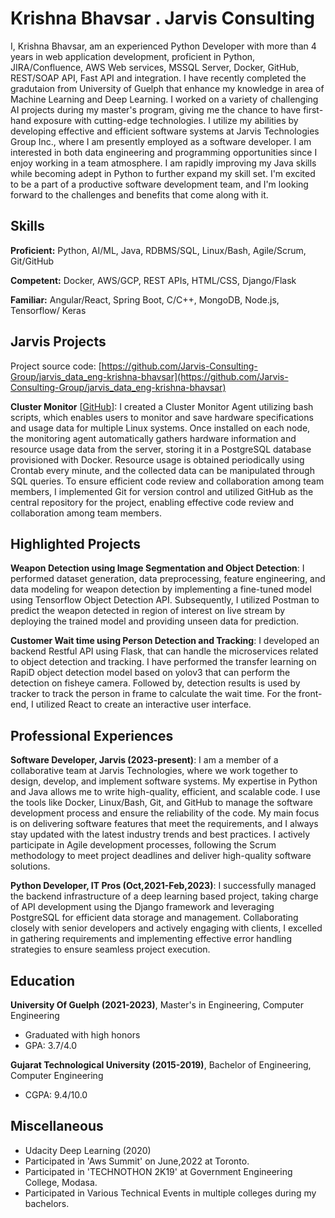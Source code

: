 # Krishna Bhavsar . Jarvis Consulting

I, Krishna Bhavsar, am an experienced Python Developer with more than 4 years in web application development, proficient in Python, JIRA/Confluence, AWS Web services, MSSQL Server, Docker, GitHub, REST/SOAP API, Fast API and integration. I have recently completed the gradutaion from University of Guelph that enhance my knowledge in area of Machine Learning and Deep Learning. I worked on a variety of challenging AI projects during my master's program, giving me the chance to have first-hand exposure with cutting-edge technologies. I utilize my abilities by developing effective and efficient software systems at Jarvis Technologies Group Inc., where I am presently employed as a software developer. I am interested in both data engineering and programming opportunities since I enjoy working in a team atmosphere. I am rapidly improving my Java skills while becoming adept in Python to further expand my skill set. I'm excited to be a part of a productive software development team, and I'm looking forward to the challenges and benefits that come along with it.

## Skills

**Proficient:** Python, AI/ML, Java, RDBMS/SQL, Linux/Bash, Agile/Scrum, Git/GitHub

**Competent:** Docker, AWS/GCP, REST APIs, HTML/CSS, Django/Flask

**Familiar:** Angular/React, Spring Boot, C/C++, MongoDB, Node.js, Tensorflow/ Keras

## Jarvis Projects

Project source code: [https://github.com/Jarvis-Consulting-Group/jarvis_data_eng-krishna-bhavsar](https://github.com/Jarvis-Consulting-Group/jarvis_data_eng-krishna-bhavsar)


**Cluster Monitor** [[GitHub](https://github.com/Jarvis-Consulting-Group/jarvis_data_eng-krishna-bhavsar/tree/master/linux_sql)]: I created a Cluster Monitor Agent utilizing bash scripts, which enables users to monitor and save hardware specifications and usage data for multiple Linux systems. Once installed on each node, the monitoring agent automatically gathers hardware information and resource usage data from the server, storing it in a PostgreSQL database provisioned with Docker. Resource usage is obtained periodically using Crontab every minute, and the collected data can be manipulated through SQL queries. To ensure efficient code review and collaboration among team members, I implemented Git for version control and utilized GitHub as the central repository for the project, enabling effective code review and collaboration among team members.


## Highlighted Projects
**Weapon Detection using Image Segmentation and Object Detection**: I performed dataset generation, data preprocessing, feature engineering, and data modeling for weapon detection by implementing a fine-tuned model using Tensorflow Object Detection API. Subsequently, I utilized Postman to predict the weapon detected in region of interest on live stream by deploying the trained model and providing unseen data for prediction.

**Customer Wait time using Person Detection and Tracking**: I developed an backend Restful API using Flask, that can handle the microservices related to object detection and tracking. I have performed the transfer learning on RapiD object detection model based on yolov3 that can perform the detection on fisheye camera. Followed by, detection results is used by tracker to track the person in frame to calculate the wait time. For the front-end, I utilized React to create an interactive user interface.


## Professional Experiences

**Software Developer, Jarvis (2023-present)**: I am a member of a collaborative team at Jarvis Technologies, where we work together to design, develop, and implement software systems. My expertise in Python and Java allows me to write high-quality, efficient, and scalable code. I use the tools like Docker, Linux/Bash, Git, and GitHub to manage the software development process and ensure the reliability of the code. My main focus is on delivering software features that meet the requirements, and I always stay updated with the latest industry trends and best practices. I actively participate in Agile development processes, following the Scrum methodology to meet project deadlines and deliver high-quality software solutions.

**Python Developer, IT Pros (Oct,2021-Feb,2023)**: I successfully managed the backend infrastructure of a deep learning based project, taking charge of API development using the Django framework and leveraging PostgreSQL for efficient data storage and management. Collaborating closely with senior developers and actively engaging with clients, I excelled in gathering requirements and implementing effective error handling strategies to ensure seamless project execution.


## Education
**University Of Guelph (2021-2023)**, Master's in Engineering, Computer Engineering
- Graduated with high honors
- GPA: 3.7/4.0

**Gujarat Technological University (2015-2019)**, Bachelor of Engineering, Computer Engineering
- CGPA: 9.4/10.0


## Miscellaneous
- Udacity Deep Learning (2020)
- Participated in 'Aws Summit' on June,2022 at Toronto.
- Participated in 'TECHNOTHON 2K19' at Government Engineering College, Modasa.
- Participated in Various Technical Events in multiple colleges during my bachelors.